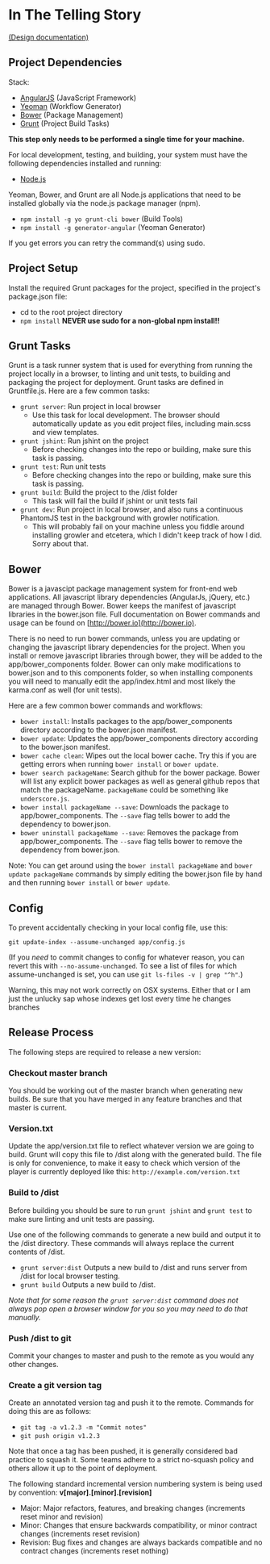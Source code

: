 # In The Telling Story

<a href="docs/docs.md">(Design documentation)</a>

## Project Dependencies

Stack:

* [AngularJS](http://angularjs.org/) (JavaScript Framework)
* [Yeoman](http://yeoman.io/) (Workflow Generator)
* [Bower](http://bower.io/) (Package Management)
* [Grunt](http://gruntjs.com/) (Project Build Tasks)

**This step only needs to be performed a single time for your machine.**

For local development, testing, and building, your system must have the following dependencies installed and running:

* [Node.js](http://nodejs.org/)

Yeoman, Bower, and Grunt are all Node.js applications that need to be installed globally via the node.js package manager (npm).

* `npm install -g yo grunt-cli bower` (Build Tools)
* `npm install -g generator-angular` (Yeoman Generator)

If you get errors you can retry the command(s) using sudo.

## Project Setup

Install the required Grunt packages for the project, specified in the project's package.json file:

* cd to the root project directory
* `npm install` **NEVER use sudo for a non-global npm install!!**

## Grunt Tasks

Grunt is a task runner system that is used for everything from running the project locally in a browser, to linting and unit tests, to building and packaging the project for deployment. Grunt tasks are defined in Gruntfile.js. Here are a few common tasks:

* `grunt server`: Run project in local browser
	* Use this task for local development. The browser should automatically update as you edit project files, including main.scss and view templates.
* `grunt jshint`: Run jshint on the project
	* Before checking changes into the repo or building, make sure this task is passing.
* `grunt test`: Run unit tests
	* Before checking changes into the repo or building, make sure this task is passing.
* `grunt build`: Build the project to the /dist folder
	* This task will fail the build if jshint or unit tests fail
* `grunt dev`: Run project in local browser, and also runs a continuous PhantomJS test in the background with growler notification.
	* This will probably fail on your machine unless you fiddle around installing growler and etcetera, which I didn't keep track of how I did. Sorry about that.

## Bower

Bower is a javascipt package management system for front-end web applications. All javascript library dependencies (AngularJs, jQuery, etc.) are managed through Bower. Bower keeps the manifest of javascript libraries in the bower.json file. Full documentation on Bower commands and usage can be found on [http://bower.io](http://bower.io).

There is no need to run bower commands, unless you are updating or changing the javascript library dependencies for the project. When you install or remove javascript libraries through bower, they will be added to the app/bower_components folder. Bower can only make modifications to bower.json and to this components folder, so when installing components you will need to manually edit the app/index.html and most likely the karma.conf as well (for unit tests).

Here are a few common bower commands and workflows:

* `bower install`: Installs packages to the app/bower_components directory according to the bower.json manifest.
* `bower update`: Updates the app/bower_components directory according to the bower.json manifest.
* `bower cache clean`: Wipes out the local bower cache. Try this if you are getting errors when running `bower install` or `bower update`.
* `bower search packageName`: Search github for the bower package. Bower will list any explicit bower packages as well as general github repos that match the packageName. `packageName` could be something like `underscore.js`.
* `bower install packageName --save`: Downloads the package to app/bower_components. The `--save` flag tells bower to add the dependency to bower.json.
* `bower uninstall packageName --save`: Removes the package from app/bower_components. The `--save` flag tells bower to remove the dependency from  bower.json.

Note: You can get around using the `bower install packageName` and `bower update packageName` commands by simply editing the bower.json file by hand and then running `bower install` or `bower update`.


## Config

To prevent accidentally checking in your local config file, use this:

`git update-index --assume-unchanged app/config.js`

(If you *need* to commit changes to config for whatever reason, you can revert this with `--no-assume-unchanged`.  To see a list of files for which assume-unchanged is set, you can use `git ls-files -v | grep "^h"`.)

Warning, this may not work correctly on OSX systems. Either that or I am just the unlucky sap whose indexes get lost every time he changes branches

## Release Process

The following steps are required to release a new version:

### Checkout master branch

You should be working out of the master branch when generating new builds. Be sure that you have merged in any feature branches and that master is current.

### Version.txt

Update the app/version.txt file to reflect whatever version we are going to build. Grunt will copy this file to /dist along with the generated build. The file is only for convenience, to make it easy to check which version of the player is currently deployed like this: `http://example.com/version.txt`

### Build to /dist

Before building you should be sure to run `grunt jshint` and `grunt test` to make sure linting and unit tests are passing.

Use one of the following commands to generate a new build and output it to the /dist directory. These commands will always replace the current contents of /dist.

- `grunt server:dist` Outputs a new build to /dist and runs server from /dist for local browser testing.
- `grunt build` Outputs a new build to /dist.

*Note that for some reason the `grunt server:dist` command does not always pop open a browser window for you so you may need to do that manually.*

### Push /dist to git

Commit your changes to master and push to the remote as you would any other changes.

### Create a git version tag

Create an annotated version tag and push it to the remote. Commands for doing this are as follows:

- `git tag -a v1.2.3 -m "Commit notes"`
- `git push origin v1.2.3`

Note that once a tag has been pushed, it is generally considered bad practice to squash it. Some teams adhere to a strict no-squash policy and others allow it up to the point of deployment.

The following standard incremental version numbering system is being used by convention: **v[major].[minor].[revision]**

- Major: Major refactors, features, and breaking changes (increments reset minor and revision)
- Minor: Changes that ensure backwards compatibility, or minor contract changes (increments reset revision)
- Revision: Bug fixes and changes are always backards compatible and no contract changes (increments reset nothing)